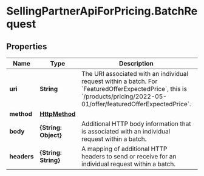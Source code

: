 # SellingPartnerApiForPricing.BatchRequest

## Properties

Name | Type | Description | Notes
------------ | ------------- | ------------- | -------------
**uri** | **String** | The URI associated with an individual request within a batch. For &#x60;FeaturedOfferExpectedPrice&#x60;, this is &#x60;/products/pricing/2022-05-01/offer/featuredOfferExpectedPrice&#x60;. | 
**method** | [**HttpMethod**](HttpMethod.md) |  | 
**body** | **{String: Object}** | Additional HTTP body information that is associated with an individual request within a batch. | [optional] 
**headers** | **{String: String}** | A mapping of additional HTTP headers to send or receive for an individual request within a batch. | [optional] 


